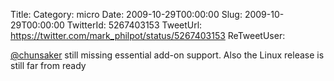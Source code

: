 Title: 
Category: micro
Date: 2009-10-29T00:00:00
Slug: 2009-10-29T00:00:00
TwitterId: 5267403153
TweetUrl: https://twitter.com/mark_philpot/status/5267403153
ReTweetUser: 

[@chunsaker](https://twitter.com/chunsaker) still missing essential add-on support. Also the Linux release is still far from ready